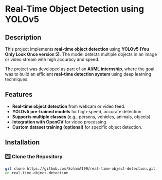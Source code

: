 # Real-Time Object Detection using YOLOv5  

## Description  
This project implements **real-time object detection** using **YOLOv5 (You Only Look Once version 5)**. The model detects multiple objects in an image or video stream with high accuracy and speed.  

The project was developed as part of an **AI/ML internship**, where the goal was to build an efficient **real-time detection system** using deep learning techniques.  

## Features  
- **Real-time object detection** from webcam or video feed.  
- **YOLOv5 pre-trained models** for high-speed, accurate detection.  
- **Supports multiple classes** (e.g., persons, vehicles, animals, objects).  
- **Integration with OpenCV** for video processing.  
- **Custom dataset training (optional)** for specific object detection.  

## Installation  

### 1️⃣ Clone the Repository  
```sh
git clone https://github.com/SohamAI99/real-time-object-detection.git
cd real-time-object-detection
